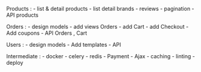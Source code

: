 Products : 
    - list & detail products 
    - list detail brands 
    - reviews 
    - pagination 
    - API products 


Orders : 
    - design models 
    - add views Orders
    - add Cart 
    - add Checkout 
    - Add coupons 
    - API Orders , Cart 


Users : 
    - design models 
    - Add templates
    - API 



Intermediate :
    - docker 
    - celery
    - redis 
    - Payment
    - Ajax 
    - caching 
    - linting 
    - deploy 
